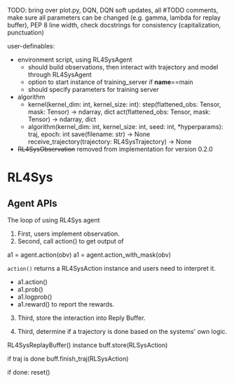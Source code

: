 TODO: bring over plot.py, DQN, DQN soft updates, all #TODO comments, make sure all parameters can be changed (e.g. gamma, lambda for replay buffer), PEP 8 line width, check docstrings for consistency (capitalization, punctuation)

user-definables:
* environment script, using RL4SysAgent
    * should build observations, then interact with trajectory and model through RL4SysAgent
    * option to start instance of training_server if __name__==main
    * should specify parameters for training server
* algorithm
    * kernel(kernel_dim: int, kernel_size: int):
        step(flattened_obs: Tensor, mask: Tensor) -> ndarray, dict
        act(flattened_obs: Tensor, mask: Tensor) -> ndarray, dict
    * algorithm(kernel_dim: int, kernel_size: int, seed: int, *hyperparams):
        traj, epoch: int
        save(filename: str) -> None
        receive_trajectory(trajectory: RL4SysTrajectory) -> None
* ~~RL4SysObservation~~ removed from implementation for version 0.2.0

# RL4Sys

## Agent APIs

The loop of using RL4Sys agent

1. First, users implement observation.
2. Second, call action() to get output of 

a1 = agent.action(obv)
a1 = agent.action_with_mask(obv)

`action()` returns a RL4SysAction instance and users need to interpret it.

* a1.action()
* a1.prob()
* a1.logprob()
* a1.reward() to report the rewards.

3. Third, store the interaction into Reply Buffer.


4. Third, determine if a trajectory is done based on the systems' own logic.


RL4SysReplayBuffer() instance
buff.store(RLSysAction)

if traj is done
    buff.finish_traj(RLSysAction)

if done:
    reset()